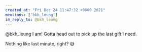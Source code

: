 ```yaml
---
created_at: "Fri Dec 24 11:47:32 +0000 2021"
mentions: ['bkh_leung']
in_reply_to: @bkh_leung
---
```


@bkh_leung I am! Gotta head out to pick up the last gift I need. 

Nothing like last minute, right? 😅